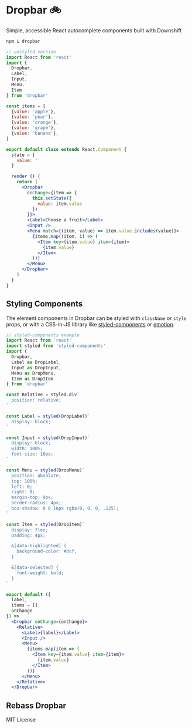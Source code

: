 
# Dropbar :bike:

Simple, accessible React autocomplete components built with Downshift

```sh
npm i dropbar
```

```jsx
// unstyled version
import React from 'react'
import {
  Dropbar,
  Label,
  Input,
  Menu,
  Item
} from 'dropbar'

const items = [
  {value: 'apple'},
  {value: 'pear'},
  {value: 'orange'},
  {value: 'grape'},
  {value: 'banana'},
]

export default class extends React.Component {
  state = {
    value: ''
  }

  render () {
    return (
      <Dropbar
        onChange={item => {
          this.setState({
            value: item.value
          })
        }}>
        <Label>Choose a fruit</Label>
        <Input />
        <Menu match={(item, value) => item.value.includes(value)}>
          {items.map((item, i) => (
            <Item key={item.value} item={item}>
              {item.value}
            </Item>
          ))}
        </Menu>
      </Dropbar>
    )
  }
}
```

## Styling Components

The element components in Dropbar can be styled with `className` or `style` props,
or with a CSS-in-JS library like [styled-components][] or [emotion][].

```jsx
// styled-components example
import React from 'react'
import styled from 'styled-components'
import {
  Dropbar,
  Label as DropLabel,
  Input as DropInput,
  Menu as DropMenu,
  Item as DropItem
} from 'dropbar'

const Relative = styled.div`
  position: relative;
`

const Label = styled(DropLabel)`
  display: block;
`

const Input = styled(DropInput)`
  display: block;
  width: 100%;
  font-size: 16px;
`

const Menu = styled(DropMenu)`
  position: absolute;
  top: 100%;
  left: 0;
  right: 0;
  margin-top: 4px;
  border-radius: 4px;
  box-shadow: 0 0 16px rgba(0, 0, 0, .125);
`

const Item = styled(DropItem)`
  display: flex;
  padding: 4px;

  &[data-highlighted] {
    background-color: #0cf;
  }

  &[data-selected] {
    font-weight: bold;
  }
`

export default ({
  label,
  items = [],
  onChange
}) =>
  <Dropbar onChange={onChange}>
    <Relative>
      <Label>{label}</Label>
      <Input />
      <Menu>
        {items.map(item => (
          <Item key={item.value} item={item}>
            {item.value}
          </Item>
        ))}
      </Menu>
    </Relative>
  </Dropbar>
```


## Rebass Dropbar

MIT License

[styled-components]: https://github.com/styled-components/styled-components
[emotion]: https://github.com/emotion-js/emotion
